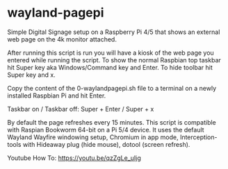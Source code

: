 # wayland-pagepi

Simple Digital Signage setup on a Raspberry Pi 4/5 that shows an external web page on the 4k monitor attached.

After running this script is run you will have a kiosk of the web page you entered while running the script. To show the normal Raspbian top taskbar hit Super key aka Windows/Command key and Enter. To hide toolbar hit Super key and x. 

Copy the content of the 0-waylandpagepi.sh file to a terminal on a newly installed Raspbian Pi and hit Enter. 

Taskbar on / Taskbar off:
Super + Enter / Super + x

By default the page refreshes every 15 minutes. This script is compatible with Raspian Bookworm 64-bit on a Pi 5/4 device. It uses the default Wayland Wayfire windowing setup, Chromium in app mode, Interception-tools with Hideaway plug (hide mouse), dotool (screen refresh).

Youtube How To:
https://youtu.be/qzZgLe_uIjg

